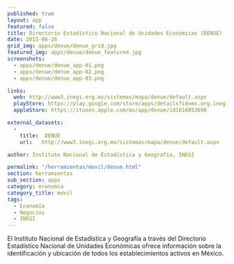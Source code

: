 ```yaml
---
published: true
layout: app
featured: false
title: Directorio Estadístico Nacional de Unidades Económicas (DENUE)
date: 2015-06-26
grid_img: apps/denue/denue_grid.jpg
featured_img: apps/denue/denue_featured.jpg
screenshots:
  - apps/denue/denue_app-01.png
  - apps/denue/denue_app-02.png
  - apps/denue/denue_app-03.png

links:
  web: http://www3.inegi.org.mx/sistemas/mapa/denue/default.aspx
  playStore: https://play.google.com/store/apps/details?id=mx.org.inegi.denuemv
  appleStore: https://itunes.apple.com/mx/app/denue/id1016053690

external_datasets:
  -
    title:  DENUE
    url:   http://www3.inegi.org.mx/sistemas/mapa/denue/default.aspx

author: Instituto Nacional de Estadística y Geografía, INEGI

permalink: "/herramientas/movil/denue.html"
section: herramientas
sub_section: apps
category: economia
category_title: movil
tags:
  - Economía
  - Negocios
  - INEGI
---
```


El Instituto Nacional de Estadística y Geografía a través del Directorio Estadístico Nacional de Unidades Económicas ofrece información sobre la identificación y ubicación de todos los establecimientos activos en México.
